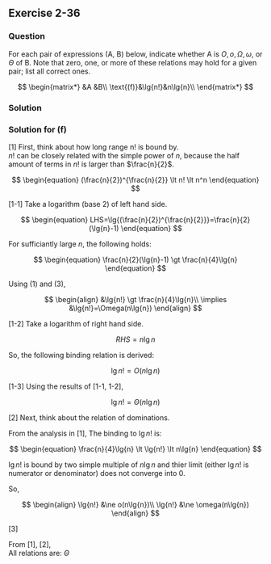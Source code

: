 ## Exercise 2-36
### Question

For each pair of expressions (A, B) below, indicate whether A is $O, o, Ω, ω$,
or $Θ$ of B. Note that zero, one, or more of these relations may hold for a given
pair; list all correct ones.



$$
\begin{matrix*}
    &A &B\\
    \text{(f)}&\lg{n!}&n\lg{n}\\
\end{matrix*}
$$


### Solution

### Solution for (f)

\[1\] First, think about how long range n! is bound by.  
$n!$ can be closely related with the simple power of $n$, because the half amount of terms in $n!$ is larger than $\frac{n}{2}$.

$$
\begin{equation}
    (\frac{n}{2})^{\frac{n}{2}} \lt n! \lt n^n
\end{equation}
$$

\[1-1\] Take a logarithm (base 2) of left hand side.

$$
\begin{equation}
    LHS=\lg{(\frac{n}{2})^{\frac{n}{2}}}=\frac{n}{2}(\lg{n}-1)
\end{equation}
$$

For sufficiantly large $n$, the following holds:

$$
\begin{equation}
    \frac{n}{2}(\lg{n}-1) \gt \frac{n}{4}\lg{n}
\end{equation}
$$

Using (1) and (3),

$$
\begin{align}
    &\lg{n!} \gt \frac{n}{4}\lg{n}\\
    \implies &\lg{n!}=\Omega(n\lg{n})
\end{align}
$$

\[1-2\] Take a logarithm of right hand side.



$$
\begin{equation}
    RHS=n\lg{n}
\end{equation}
$$

So, the following binding relation is derived:


$$
\begin{equation}
    \lg{n!}=O(n\lg{n})
\end{equation}
$$

\[1-3\]
Using the results of \[1-1, 1-2\], 

$$
\begin{equation}
    \lg{n!}=\Theta(n\lg{n})
\end{equation}
$$

\[2\] Next, think about the relation of dominations.

From the analysis in \[1\], The binding to $\lg{n!}$ is:


$$
\begin{equation}
    \frac{n}{4}\lg{n} \lt \lg{n!} \lt n\lg{n}
\end{equation}
$$

$\lg{n!}$ is bound by two simple multiple of $n\lg{n}$ and thier limit (either $\lg{n!}$ is numerator or denominator) does not converge into 0.

So,



$$
\begin{align}
    \lg{n!} &\ne o(n\lg{n})\\
    \lg{n!} &\ne \omega(n\lg{n})
\end{align}
$$

\[3\]

From \[1\], \[2\],  
All relations are: $\Theta$